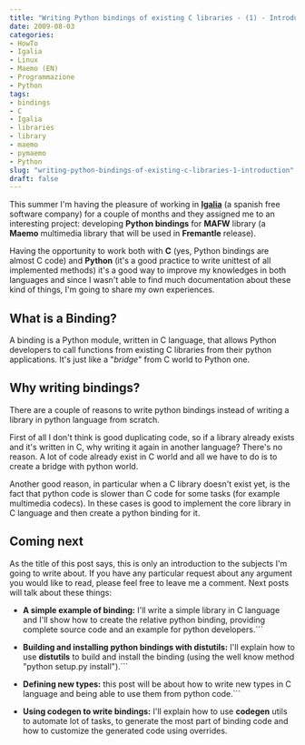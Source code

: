 ```yaml
---
title: "Writing Python bindings of existing C libraries - (1) - Introduction"
date: 2009-08-03
categories: 
- HowTo
- Igalia
- Linux
- Maemo (EN)
- Programmazione
- Python
tags: 
- bindings
- C
- Igalia
- libraries
- library
- maemo
- pymaemo
- Python
slug: "writing-python-bindings-of-existing-c-libraries-1-introduction"
draft: false
---
```


This summer I'm having the pleasure of working in
[**Igalia**](http://www.igalia.com) (a spanish free software company)
for a couple of months and they assigned me to an interesting project:
developing **Python bindings** for **MAFW** library (a **Maemo**
multimedia library that will be used in **Fremantle** release).

Having the opportunity to work both with **C** (yes, Python bindings are
almost C code) and **Python** (it's a good practice to write unittest of
all implemented methods) it's a good way to improve my knowledges in
both languages and since I wasn't able to find much documentation about
these kind of things, I'm going to share my own experiences.

## What is a Binding?

A binding is a Python module, written in C language, that allows Python
developers to call functions from existing C libraries from their python
applications. It's just like a "*bridge*" from C world to Python one.

## Why writing bindings?

There are a couple of reasons to write python bindings instead of
writing a library in python language from scratch.

First of all I don't think is good duplicating code, so if a library
already exists and it's written in C, why writing it again in another
language? There's no reason. A lot of code already exist in C world and
all we have to do is to create a bridge with python world.

Another good reason, in particular when a C library doesn't exist yet,
is the fact that python code is slower than C code for some tasks (for
example multimedia codecs). In these cases is good to implement the core
library in C language and then create a python binding for it.

## Coming next

As the title of this post says, this is only an introduction to the
subjects I'm going to write about. If you have any particular request
about any argument you would like to read, please feel free to leave me
a comment. Next posts will talk about these things:

- **A simple example of binding:** I'll write a simple library in C
language and I'll show how to create the relative python binding,
providing complete source code and an example for python developers.```

- **Building and installing python bindings with distutils:** I'll
explain how to use **distutils** to build and install the binding
(using the well know method "python setup.py install").```

- **Defining new types:** this post will be about how to write new
types in C language and being able to use them from python code.```

- **Using codegen to write bindings:** I'll explain how to use
**codegen** utils to automate lot of tasks, to generate the most
part of binding code and how to customize the generated code using
overrides.

